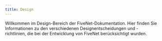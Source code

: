 ```yaml
---
title: Design
---
```


Willkommen im Design-Bereich der FiveNet-Dokumentation. Hier finden Sie Informationen zu den verschiedenen Designentscheidungen und -richtlinien, die bei der Entwicklung von FiveNet berücksichtigt wurden.
